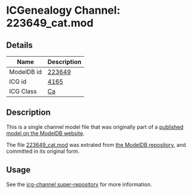 # ICGenealogy Channel: 223649\_cat.mod

## Details

Name | Description
---- | -----------
ModelDB id | [223649](http://senselab.med.yale.edu/ModelDB/ShowModel.cshtml?model=223649)
ICG id | [4165](http://icg.neurotheory.ox.ac.uk/channels/3/4165)
ICG Class | [Ca](http://icg.neurotheory.ox.ac.uk/channels/3)

## Description

This is a single channel model file that was originally part of a [published model on the ModelDB website](http://senselab.med.yale.edu/mModelDB/ShowModel.cshtml?model=223649).

The file [223649\_cat.mod](223649_cat.mod) was extrated from [the ModelDB repository](http://senselab.med.yale.edu/ModelDB/ShowModel.cshtml?model=223649), and committed in its original form.

## Usage

See the [icg-channel super-repository](https://github.com/icgenealogy/icg-channels) for more information.